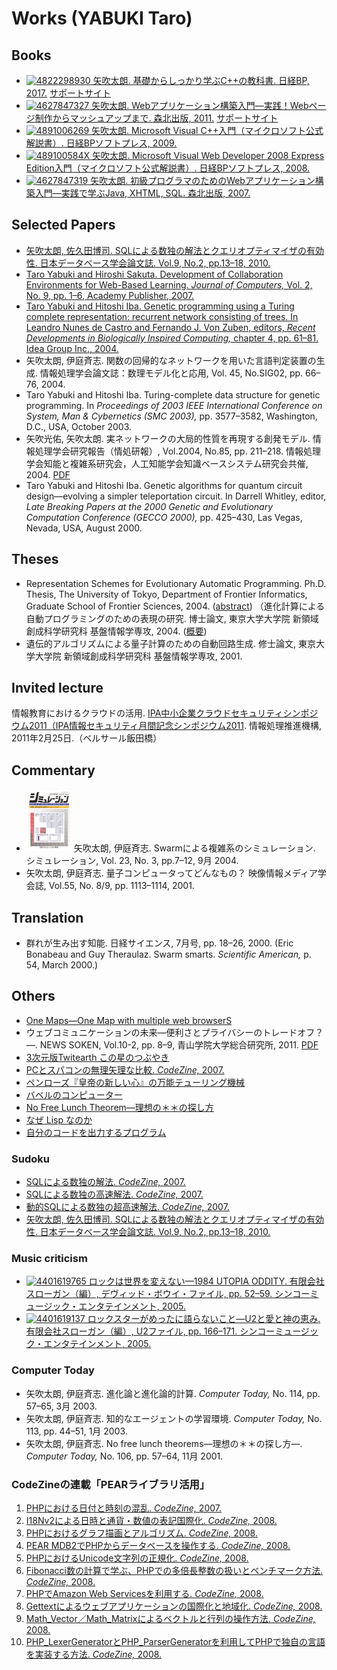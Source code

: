 # Works (YABUKI Taro)

## Books

* [![4822298930](https://images-fe.ssl-images-amazon.com/images/P/4822298930.09._SL75.jpg) 矢吹太朗. 基礎からしっかり学ぶC++の教科書. 日経BP, 2017.](https://www.amazon.co.jp/exec/obidos/ASIN/4822298930/inquisitor-22/) [サポートサイト](https://github.com/taroyabuki/cppbook2)
* [![4627847327](https://images-fe.ssl-images-amazon.com/images/P/4627847327.09._SL75.jpg) 矢吹太朗. Webアプリケーション構築入門&mdash;実践！Webページ制作からマッシュアップまで. 森北出版, 2011.](https://www.amazon.co.jp/exec/obidos/ASIN/4627847327/inquisitor-22/) [サポートサイト](https://taroyabuki.github.com/webbook2/)
* [![4891006269](https://images-fe.ssl-images-amazon.com/images/P/4891006269.09._SL75.jpg) 矢吹太朗. Microsoft Visual C++入門（マイクロソフト公式解説書）. 日経BPソフトプレス, 2009.](https://www.amazon.co.jp/exec/obidos/ASIN/4891006269/inquisitor-22/) 
* [![489100584X](https://images-fe.ssl-images-amazon.com/images/P/489100584X.09._SL75.jpg) 矢吹太朗. Microsoft Visual Web Developer 2008 Express Edition入門（マイクロソフト公式解説書）. 日経BPソフトプレス, 2008.](https://www.amazon.co.jp/exec/obidos/ASIN/489100584X/inquisitor-22/) 
* [![4627847319](https://images-fe.ssl-images-amazon.com/images/P/4627847319.09._SL75.jpg) 矢吹太朗. 初級プログラマのためのWebアプリケーション構築入門&mdash;実践で学ぶJava, XHTML, SQL. 森北出版, 2007.](https://www.amazon.co.jp/exec/obidos/ASIN/4627847319/inquisitor-22/) 

## Selected Papers

* [矢吹太朗, 佐久田博司. SQLによる数独の解法とクエリオプティマイザの有効性. 日本データベース学会論文誌. Vol.9, No.2, pp.13&ndash;18, 2010.](https://dbsj.org/journal/dbsj_journal/dbsj_journal_vol_9_no_2_13_18/)
* [Taro Yabuki and Hiroshi Sakuta. Development of Collaboration Environments for Web-Based Learning. *Journal of Computers,* Vol. 2, No. 9, pp. 1&ndash;6, Academy Publisher, 2007.](http://www.jcomputers.us/index.php?m=content&c=index&a=show&catid=85&id=1060)
* [Taro Yabuki and Hitoshi Iba. Genetic programming using a Turing complete representation: recurrent network
consisting of trees. In Leandro Nunes de Castro and Fernando J. Von Zuben, editors, *Recent Developments in Biologically Inspired Computing,* chapter 4, pp. 61&ndash;81. Idea Group Inc., 2004.](https://www.amazon.co.jp/exec/obidos/ASIN/1591403138/inquisitor-22/)
* 矢吹太朗, 伊庭斉志. 関数の回帰的なネットワークを用いた言語判定装置の生成. 情報処理学会論文誌：数理モデル化と応用, Vol. 45, No.SIG02, pp. 66&ndash;76, 2004.
* Taro Yabuki and Hitoshi Iba. Turing-complete data structure for genetic programming. In *Proceedings of 2003 IEEE International Conference on System, Man &amp; Cybernetics (SMC 2003),* pp. 3577&ndash;3582, Washington, D.C., USA, October 2003.
* 矢吹光佑, 矢吹太朗. 実ネットワークの大局的性質を再現する創発モデル. 情報処理学会研究報告（情処研報）, Vol.2004, No.85, pp. 211&ndash;218. 情報処理学会知能と複雑系研究会，人工知能学会知識ベースシステム研究会共催, 2004. [PDF](paper/2004-yabuki-emergent_model.pdf)
* Taro Yabuki and Hitoshi Iba. Genetic algorithms for quantum circuit design&mdash;evolving a simpler teleportation circuit. In Darrell Whitley, editor, *Late Breaking Papers at the 2000 Genetic and Evolutionary Computation Conference (GECCO 2000),* pp. 425&ndash;430, Las Vegas, Nevada, USA, August 2000.

## Theses

* Representation Schemes for Evolutionary Automatic Programming. Ph.D. Thesis, The University of Tokyo, Department of Frontier Informatics, Graduate School of Frontier Sciences, 2004. ([abstract](thesis/abstract_en.pdf)) （進化計算による自動プログラミングのための表現の研究. 博士論文, 東京大学大学院 新領域創成科学研究科 基盤情報学専攻, 2004. ([概要](thesis/abstract_ja.pdf))
* 遺伝的アルゴリズムによる量子計算のための自動回路生成. 修士論文, 東京大学大学院 新領域創成科学研究科 基盤情報学専攻, 2001.

## Invited lecture

情報教育におけるクラウドの活用. [IPA中小企業クラウドセキュリティシンポジウム2011（IPA情報セキュリティ月間記念シンポジウム2011](https://www.ipa.go.jp/about/press/20110209.html). 情報処理推進機構, 2011年2月25日.（ベルサール飯田橋）

## Commentary

* [<img src="https://github.com/taroyabuki/taroyabuki.github.io/raw/master/paper/simulation200409s.png" />](paper/simulation200409.jpg) 矢吹太朗, 伊庭斉志. Swarmによる複雑系のシミュレーション. シミュレーション, Vol. 23, No. 3, pp.7&ndash;12, 9月 2004.
* 矢吹太朗, 伊庭斉志. 量子コンピュータってどんなもの？ 映像情報メディア学会誌, Vol.55, No. 8/9, pp. 1113&ndash;1114, 2001.

## Translation

* 群れが生み出す知能. 日経サイエンス, 7月号, pp. 18&ndash;26, 2000. (Eric Bonabeau and Guy Theraulaz. Swarm smarts. *Scientific American,* p. 54, March 2000.)

## Others

* [One Maps&mdash;One Map with multiple web browserS](https://taroyabuki.github.io/OneMaps/)
* ウェブコミュニケーションの未来&mdash;便利さとプライバシーのトレードオフ？&mdash;. NEWS SOKEN, Vol.10-2, pp. 8&ndash;9, 青山学院大学総合研究所, 2011. [PDF](https://web.archive.org/web/20160827064912/http://www.ri.aoyama.ac.jp/shihan1/nsoken10-2.pdf)
* [3次元版Twitearth この星のつぶやき](http://blog.unfindable.net/archives/804)
* [PCとスパコンの無理矢理な比較. *CodeZine,* 2007.](https://web.archive.org/web/20080430221304/http://codezine.jp:80/a/article/aid/1910.aspx)
* [ペンローズ『皇帝の新しい心』の万能テューリング機械](https://github.com/taroyabuki/penrose_utm)
* [バベルのコンピューター](http://blog.unfindable.net/archives/268)
* [No Free Lunch Theorem&mdash;理想の＊＊の探し方](docs/no_free_lunch.pdf)
* [なぜ Lisp なのか](docs/why_lisp.md)
* [自分のコードを出力するプログラム](docs/self.md)

### Sudoku

* [SQLによる数独の解法. *CodeZine,* 2007.](https://web.archive.org/web/20080504051222/http://codezine.jp:80/a/article/aid/1627.aspx)
* [SQLによる数独の高速解法. *CodeZine,* 2007.](https://web.archive.org/web/20080504051458/http://codezine.jp:80/a/article/aid/1628.aspx)
* [動的SQLによる数独の超高速解法. *CodeZine,* 2007.](https://web.archive.org/web/20080720073431/http://codezine.jp:80/a/article/aid/1629.aspx)
* [矢吹太朗, 佐久田博司. SQLによる数独の解法とクエリオプティマイザの有効性. 日本データベース学会論文誌. Vol.9, No.2, pp.13&ndash;18, 2010.](https://dbsj.org/journal/dbsj_journal/dbsj_journal_vol_9_no_2_13_18/)

### Music criticism

* [![4401619765](https://images-fe.ssl-images-amazon.com/images/P/4401619765.09._SL75.jpg) ロックは世界を変えない&mdash;1984 UTOPIA ODDITY. 有限会社スローガン（編）, デヴィッド・ボウイ・ファイル, pp. 52&ndash;59. シンコーミュージック・エンタテインメント, 2005.](https://www.amazon.co.jp/exec/obidos/ASIN/4401619765/inquisitor-22/) 
* [![4401619137](https://images-fe.ssl-images-amazon.com/images/P/4401619137.09._SL75.jpg) ロックスターがめったに語らないこと&mdash;U2と愛と神の恵み. 有限会社スローガン（編）, U2ファイル, pp. 166&ndash;171. シンコーミュージック・エンタテインメント, 2005.](https://www.amazon.co.jp/exec/obidos/ASIN/4401619137/inquisitor-22/) 

### Computer Today

* 矢吹太朗, 伊庭斉志. 進化論と進化論的計算. *Computer Today,* No. 114, pp. 57&ndash;65, 3月 2003.
* 矢吹太朗, 伊庭斉志. 知的なエージェントの学習環境. *Computer Today,* No. 113, pp. 44&ndash;51, 1月 2003.
* 矢吹太朗, 伊庭斉志. No free lunch theorems&mdash;理想の＊＊の探し方&mdash;. *Computer Today,* No. 106, pp. 57&ndash;64, 11月 2001.

### CodeZineの連載「PEARライブラリ活用」

1. [PHPにおける日付と時刻の混乱. *CodeZine,* 2007.](https://codezine.jp/article/detail/1816)
1. [I18Nv2による日時と通貨・数値の表記国際化. *CodeZine,* 2008.](https://codezine.jp/article/detail/2311)
1. [PHPにおけるグラフ描画とアルゴリズム. *CodeZine,* 2008.](https://codezine.jp/article/detail/2418)
1. [PEAR MDB2でPHPからデータベースを操作する. *CodeZine,* 2008.](https://codezine.jp/article/detail/2480)
1. [PHPにおけるUnicode文字列の正規化. *CodeZine,* 2008.](https://codezine.jp/article/detail/2668)
1. [Fibonacci数の計算で学ぶ、PHPでの多倍長整数の扱いとベンチマーク方法. *CodeZine,* 2008.](https://codezine.jp/article/detail/2807)
1. [PHPでAmazon Web Servicesを利用する. *CodeZine,* 2008.](https://codezine.jp/article/detail/2902)
1. [Gettextによるウェブアプリケーションの国際化と地域化. *CodeZine,* 2008.](https://codezine.jp/article/detail/3040)
1. [Math_Vector／Math_Matrixによるベクトルと行列の操作方法. *CodeZine,* 2008.](https://codezine.jp/article/detail/3162)
1. [PHP_LexerGeneratorとPHP_ParserGeneratorを利用してPHPで独自の言語を実装する方法. *CodeZine,* 2008.](https://codezine.jp/article/detail/3319)